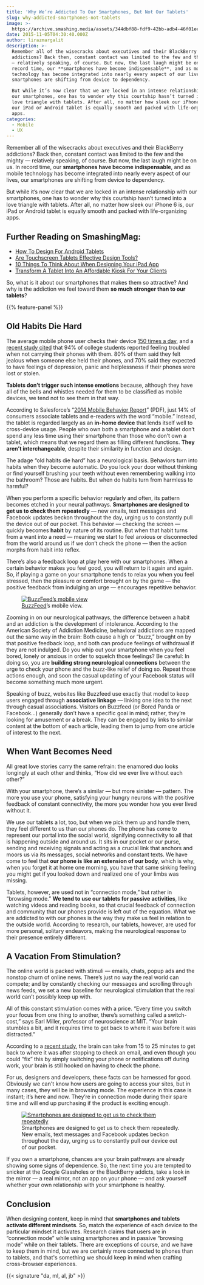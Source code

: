 ```yaml
---
title: 'Why We’re Addicted To Our Smartphones, But Not Our Tablets'
slug: why-addicted-smartphones-not-tablets
image: >-
  https://archive.smashing.media/assets/344dbf88-fdf9-42bb-adb4-46f01eedd629/ff3446a9-5a36-48c0-97ea-734474e4aee9/05-mobile-browsing-opt-small.jpg
date: 2015-11-05T04:30:40.000Z
author: lirazmargalit
description: >-
  Remember all of the wisecracks about executives and their BlackBerry
  addictions? Back then, constant contact was limited to the few and the mighty
  — relatively speaking, of course. But now, the last laugh might be on us. In
  record time, our **smartphones have become indispensable**, and as mobile
  technology has become integrated into nearly every aspect of our lives, our
  smartphones are shifting from device to dependency.

  But while it’s now clear that we are locked in an intense relationship with
  our smartphones, one has to wonder why this courtship hasn’t turned into a
  love triangle with tablets. After all, no matter how sleek our iPhone 6 is,
  our iPad or Android tablet is equally smooth and packed with life-organizing
  apps.
categories:
  - Mobile
  - UX
---
```

Remember all of the wisecracks about executives and their BlackBerry addictions? Back then, constant contact was limited to the few and the mighty — relatively speaking, of course. But now, the last laugh might be on us. In record time, our <strong>smartphones have become indispensable</strong>, and as mobile technology has become integrated into nearly every aspect of our lives, our smartphones are shifting from device to dependency.

But while it’s now clear that we are locked in an intense relationship with our smartphones, one has to wonder why this courtship hasn’t turned into a love triangle with tablets. After all, no matter how sleek our iPhone 6 is, our iPad or Android tablet is equally smooth and packed with life-organizing apps.</p>

## <span class="rh">Further Reading</span> on SmashingMag:

*   [How To Design For Android Tablets](https://www.smashingmagazine.com/2011/08/designing-for-android-tablets/)
*   [Are Touchscreen Tablets Effective Design Tools?](https://www.smashingmagazine.com/2011/03/are-touchscreen-tablets-effective-design-tools-review/)
*   [10 Things To Think About When Designing Your iPad App](https://www.smashingmagazine.com/2012/01/ten-things-to-think-about-when-designing-your-ipad-app/)
*   [Transform A Tablet Into An Affordable Kiosk For Your Clients](https://www.smashingmagazine.com/2012/11/transform-tablet-affordable-kiosk-clients/)

So, what is it about our smartphones that makes them so attractive? And why is the addiction we feel toward them <strong>so much stronger than to our tablets</strong>?

{{% feature-panel %}}

## Old Habits Die Hard

The average mobile phone user checks their device <a href="https://www.kpcb.com/blog/2013-internet-trends">150 times a day</a>, and a <a href="https://www.globes.co.il/news/article.aspx?did=1000915735">recent study cited</a> that 94% of college students reported feeling troubled when not carrying their phones with them. 80% of them said they felt jealous when someone else held their phones, and 70% said they expected to have feelings of depression, panic and helplessness if their phones were lost or stolen.</p>

<strong>Tablets don’t trigger such intense emotions</strong> because, although they have all of the bells and whistles needed for them to be classified as mobile devices, we tend not to see them in that way.

According to Salesforce’s “<a href="https://www.exacttarget.com/sites/exacttarget/files/deliverables/etmc-2014mobilebehaviorreport.pdf">2014 Mobile Behavior Report</a>” (PDF), just 14% of consumers associate tablets and e-readers with the word “mobile.” Instead, the tablet is regarded largely as an <strong>in-home device</strong> that lends itself well to cross-device usage. People who own both a smartphone and a tablet don’t spend any less time using their smartphone than those who don’t own a tablet, which means that we regard them as filling different functions. <strong>They aren’t interchangeable</strong>, despite their similarity in function and design.

The adage “old habits die hard” has a neurological basis. Behaviors turn into habits when they become automatic. Do you lock your door without thinking or find yourself brushing your teeth without even remembering walking into the bathroom? Those are habits. But when do habits turn from harmless to harmful?

When you perform a specific behavior regularly and often, its pattern becomes etched in your neural pathways. <strong>Smartphones are designed to get us to check them repeatedly</strong> — new emails, text messages and Facebook updates beckon throughout the day, urging us to constantly pull the device out of our pocket. This behavior — checking the screen — quickly becomes <strong>habit</strong> by nature of its routine. But when that habit turns from a want into a need — meaning we start to feel anxious or disconnected from the world around us if we don’t check the phone — then the action morphs from habit into reflex.

There’s also a feedback loop at play here with our smartphones. When a certain behavior makes you feel good, you will return to it again and again. So, if playing a game on your smartphone tends to relax you when you feel stressed, then the pleasure or comfort brought on by the game — the positive feedback from indulging an urge — encourages repetitive behavior.</p>

<figure><a href="https://archive.smashing.media/assets/344dbf88-fdf9-42bb-adb4-46f01eedd629/3680f6df-4ce5-4f4e-8e37-b281109e1bc0/01-buzfeed-opt.png"><img loading="lazy" decoding="async" src="https://archive.smashing.media/assets/344dbf88-fdf9-42bb-adb4-46f01eedd629/88221e15-bfae-472c-9c08-b59d315cc439/01-buzfeed-opt-small.jpg" alt="BuzzFeed’s mobile view" /></a><figcaption><a href="//www.buzzfeed.com/">BuzzFeed</a>’s mobile view.</figcaption></figure>

Zooming in on our neurological pathways, the difference between a habit and an addiction is the development of intolerance. According to the American Society of Addiction Medicine, behavioral addictions are mapped out the same way in the brain: Both cause a high or “buzz,” brought on by that positive feedback loop, and both can produce feelings of withdrawal if they are not indulged. Do you whip out your smartphone when you feel bored, lonely or anxious in order to squelch those feelings? Be careful: In doing so, you are <strong>building strong neurological connections</strong> between the urge to check your phone and the buzz-like relief of doing so. Repeat those actions enough, and soon the casual updating of your Facebook status will become something much more urgent.

Speaking of buzz, websites like Buzzfeed use exactly that model to keep users engaged through <strong>associative linkage</strong> — linking one idea to the next through casual associations. Visitors on Buzzfeed (or Bored Panda or Facebook…) generally don’t have a specific goal in mind; rather, they’re looking for amusement or a break. They can be engaged by links to similar content at the bottom of each article, leading them to jump from one article of interest to the next.</p>

## When Want Becomes Need

All great love stories carry the same refrain: the enamored duo looks longingly at each other and thinks, “How did we ever live without each other?”

With your smartphone, there’s a similar — but more sinister — pattern. The more you use your phone, satisfying your hungry neurons with the positive feedback of constant connectivity, the more you wonder how you ever lived without it.

We use our tablets a lot, too, but when we pick them up and handle them, they feel different to us than our phones do. The phone has come to represent our portal into the social world, signifying connectivity to all that is happening outside and around us. It sits in our pocket or our purse, sending and receiving signals and acting as a crucial link that anchors and moors us via its messages, social networks and constant texts. We have come to feel that <strong>our phone is like an extension of our body</strong>, which is why, when you forget it at home one morning, you have that same sinking feeling you might get if you looked down and realized one of your limbs was missing.

Tablets, however, are used not in “connection mode,” but rather in “browsing mode.” <strong>We tend to use our tablets for passive activities</strong>, like watching videos and reading books, so that crucial feedback of connection and community that our phones provide is left out of the equation. What we are addicted to with our phones is the way they make us feel in relation to the outside world. According to research, our tablets, however, are used for more personal, solitary endeavors, making the neurological response to their presence entirely different.</p>

## A Vacation From Stimulation?

The online world is packed with stimuli — emails, chats, popup ads and the nonstop churn of online news. There’s just no way the real world can compete; and by constantly checking our messages and scrolling through news feeds, we set a new baseline for neurological stimulation that the real world can’t possibly keep up with.

All of this constant stimulation comes with a price. “Every time you switch your focus from one thing to another, there’s something called a switch-cost,” says Earl Miller, professor of neuroscience at MIT. “Your brain stumbles a bit, and it requires time to get back to where it was before it was distracted.”

According to a <a href="https://bgr.com/2015/05/18/iphone-android-smartphone-addiction-distraction/">recent study</a>, the brain can take from 15 to 25 minutes to get back to where it was after stopping to check an email, and even though you could “fix” this by simply switching your phone or notifications off during work, your brain is still hooked on having to check the phone.

For us, designers and developers, these facts can be harnessed for good. Obviously we can't know how users are going to access your sites, but in many cases, they will be in browsing mode. The experience in this case is instant; it’s here and now. They’re in connection mode during their spare time and will end up purchasing if the product is exciting enough.</p>

<figure><a href="https://archive.smashing.media/assets/344dbf88-fdf9-42bb-adb4-46f01eedd629/93d2fa24-4ba1-494d-9f10-2f03bc207de7/05-mobile-browsing-opt.jpg"><img loading="lazy" decoding="async" src="https://archive.smashing.media/assets/344dbf88-fdf9-42bb-adb4-46f01eedd629/ff3446a9-5a36-48c0-97ea-734474e4aee9/05-mobile-browsing-opt-small.jpg" alt="Smartphones are designed to get us to check them repeatedly" /></a><figcaption>Smartphones are designed to get us to check them repeatedly. New emails, text messages and Facebook updates beckon throughout the day, urging us to constantly pull our device out of our pocket.</figcaption></figure>

If you own a smartphone, chances are your brain pathways are already showing some signs of dependence. So, the next time you are tempted to snicker at the Google Glassholes or the BlackBerry addicts, take a look in the mirror — a real mirror, not an app on your phone — and ask yourself whether your own relationship with your smartphone is healthy.</p>

## Conclusion

When designing content, keep in mind that <strong>smartphones and tablets activate different mindsets</strong>. So, match the experience of each device to the particular mindset it activates. Research claims that users are in “connection mode” while using smartphones and in passive “browsing mode” while on their tablets. There are exceptions of course, and we have to keep them in mind, but we are certainly more connected to phones than to tablets, and that's something we should keep in mind when crafting cross-browser experiences.

{{< signature "da, ml, al, jb" >}}


